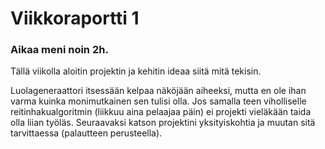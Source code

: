 # Viikkoraportti 1

### Aikaa meni noin 2h.

Tällä viikolla aloitin projektin ja kehitin ideaa siitä mitä tekisin.

Luolageneraattori itsessään kelpaa näköjään aiheeksi, mutta en ole ihan varma kuinka monimutkainen sen tulisi olla. Jos samalla teen viholliselle reitinhakualgoritmin (liikkuu aina pelaajaa päin) ei projekti vieläkään taida olla liian työläs.
Seuraavaksi katson projektini yksityiskohtia ja muutan sitä tarvittaessa (palautteen perusteella).
